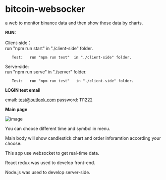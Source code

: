 # bitcoin-websocker
a web to monitor binance data and then show those data by charts.


**RUN:**

Client-side：  
       run "npm run start" in "./client-side" folder.

       Test:   run "npm run test"  in "./client-side" folder.          

Serve-side:    
       run "npm run serve"  in  "./server" folder.

       Test:   run "npm run test"   in "./client-side" folder.


**LOGIN test email**

email: test@outlook.com 
password: 111222

**Main page**

![image](https://user-images.githubusercontent.com/41553112/110369099-c4d6ac00-80ae-11eb-9d59-d4af2a527b95.png)

You can choose different time and symbol in menu.

Main body will show candlestick chart and order inforamtion according your choose.

This app use websocket to get real-time data.

React redux was used to develop front-end.

Node.js was used to develop server-side.
